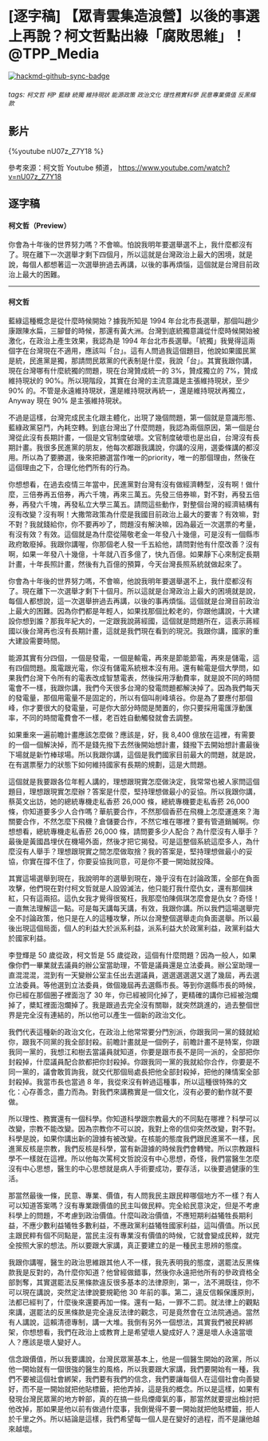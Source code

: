 # [逐字稿] 【眾青雲集造浪營】以後的事選上再說？柯文哲點出綠「腐敗思維」！ @TPP_Media

[![hackmd-github-sync-badge](https://hackmd.io/4sZzpiZbSWyotWoGv25H1w/badge)](https://hackmd.io/4sZzpiZbSWyotWoGv25H1w)


###### tags: `柯文哲` `柯P` `藍綠` `統獨` `維持現狀` `能源政策` `政治文化` `理性務實科學` `民意專業價值` `反黑條款`

## 影片

{%youtube nU07z_Z7Y18 %}

參考來源：柯文哲 Youtube 頻道， https://www.youtube.com/watch?v=nU07z_Z7Y18


## 逐字稿

#### 柯文哲（Preview）

你會為十年後的世界努力嗎？不會嘛。怕說我明年要選舉選不上，我什麼都沒有了。現在離下一次選舉才剩下四個月，所以這就是台灣政治上最大的困境，就是說，每個人都想著這一次選舉拚過去再講，以後的事再煩惱，這個就是台灣目前政治上最大的困難。

---

#### 柯文哲

藍綠這種概念是從什麼時候開始？據我所知是 1994 年台北市長選舉，那個叫趙少康跟陳水扁，三腳督的時候，那還有黃大洲。台灣到底統獨意識從什麼時候開始被激化，在政治上產生效果，我認為是 1994 年台北市長選舉。「統獨」我覺得這兩個字在台灣現在不適用，應該叫「台」。這有人問過我這個題目，他說如果國民黨是統，民進黨是獨，那請問民眾黨的代表制是什麼，我說「台」。其實我跟你講，現在台灣哪有什麼統獨的問題，現在台灣贊成統一的 3%，贊成獨立的 7%，贊成維持現狀的 90%。所以現階段，其實在台灣的主流意識是主張維持現狀，至少 90% 的。不管是永遠維持現狀，還是維持現狀再統一，還是維持現狀再獨立，Anyway 現在 90% 是主張維持現狀。

不過是這樣，台灣完成民主化跟主體化，出現了幾個問題，第一個就是意識形態、藍綠政黨惡鬥，內耗空轉。到底台灣出了什麼問題，我認為兩個原因，第一個是台灣從此沒有長期計畫，一個是文官制度破壞。文官制度破壞也是出自，台灣沒有長期計畫。我很多民進黨的朋友，他每次都跟我講說，你講的沒用，選委條講的都沒用。所以為了要勝選，後來把勝選當作唯一的priority，唯一的那個理由，然後在這個理由之下，合理化他們所有的行為。

你想想看，在過去疫情三年當中，民進黨對台灣有沒有做經濟轉型，沒有啊！做什麼，三倍券再五倍券，再六千塊，再來三萬五。先發三倍券嘛，對不對，再發五倍券，再發六千塊，再發私立大學三萬五。請問這些動作，對整個台灣的經濟結構有沒有改變？沒有啊！大撒幣政策為什麼是我國目前政治上最大的要害？有效嘛，對不對？我就錢給你，你不要再吵了，問題沒有解決嘛，因為最近一次選票的考量，有沒有效？有效。這個就是為什麼從陽敬老金一年發八十幾億，可是沒有一個縣市政府敢廢掉。我跟你講喔，你那個老人發一千五給他，請問對他有什麼改善？沒有啊，如果一年發八十幾億，十年就八百多億了，快九百億。如果靜下心來制定長期計畫，十年長照計畫，然後有九百億的預算，今天台灣長照系統就做起來了。

你會為十年後的世界努力嗎，不會嘛，他說我明年要選舉選不上，我什麼都沒有了。現在離下一次選舉才剩下十個月。所以這就是台灣政治上最大的困境就是說，每個人都想說，這一次選舉拚過去再講，以後的事再煩惱。這個就是台灣目前政治上最大的困難。因為你們都是年輕人，如果找那個比較老的，你跟他講說，十大建設你想到誰？那我年紀大的，一定跟我說蔣經國，這個就是問題所在，這表示蔣經國以後台灣再也沒有長期計畫，這就是我們現在看到的現況。我跟你講，國家的重大建設需要時間。

能源其實有分四個，一個是發電，一個是輸電，再來是節能節電，再來是儲電，這有四個問題。風電跟光電，你沒有儲電系統根本沒有用。還有輸電是個大學問，如果我們台灣下令所有的電表改成智慧電表，然後採用浮動費率，就是說不同的時間電會不一樣，我跟你講，我們今天很多台灣的發電問題都解決掉了。因為我們每天的發電量，那個用電量不是固定的，所以有個叫削峰填谷。你是為了要應付那個峰，你才要很大的發電量，可是你大部分時間是閒置的，你只要採用電匯浮動匯率，不同的時間電費會不一樣，老百姓自動觸發就會去調整。

如果重來一遍前瞻計畫應該怎麼做？應該是，好，我 8,400 億放在這裡，有需要的一個一個解決掉，而不是錢先撥下去然後開始想計畫，錢撥下去開始想計畫最後下場就是新竹棒球場。所以我跟你講，這個是我們國家目前最大的問題，就是說，在有選票壓力的狀態下如何維持國家有長期的規劃，這是大問題。

這個就是我要跟各位年輕人講的，理想跟現實怎麼做決定，我常常也被人家問這個題目，理想跟現實怎麼辦？答案是什麼，堅持理想做最小的妥協。所以我跟你講，蔡英文出訪，她的總統專機走私香菸 26,000 條，總統專機要走私香菸 26,000 條，你知道要多少人合作嗎？華航要合作，不然那個香菸在飛機上怎麼運進來？海關要合作，不然怎麼下飛機？倉儲要合作，不然它堆在哪裡？要有管道銷贓啊。你想想看，總統專機走私香菸 26,000 條，請問要多少人配合？為什麼沒有人舉手？最後是黃國昌埋伏在機場外面，然後才把它揭發。可是這整個系統這麼多人，為什麼沒有人舉手？理想跟現實之間怎麼做取捨？我的答案是，堅持理想做最小的妥協，你實在撐不住了，你要妥協我同意，可是你不要一開始就投降。

其實這場選舉到現在，我說明年的選舉到現在，幾乎沒有在討論政策，全部在負面攻擊，他們現在對付柯文哲就是人設毀滅法，他只能打我什麼仇女，還有那個抹紅，只有這兩招。這仇女我才覺得很冤枉，我那麼怕陳佩琪怎麼會是仇女？奇怪！一直無法理解這一點。可是每天講每天講，有效，我跟你講。所以我們這場選舉完全不討論政策，他只是在人的這種攻擊，所以台灣整個選舉走向負面選舉。所以最後出現這個局面，個人的利益大於派系利益，派系利益大於政黨利益，政黨利益大於國家利益。

李登輝是 50 歲從政，柯文哲是 55 歲從政，這個有什麼問題？因為一般人，如果像你們一畢業就去議員的辦公室當助理，不管是議員還是立法委員。辦公室助理一直混混混，混到有一天變辦公室主任出去選議員，選選選選選又選了幾屆，再去選立法委員。等他選到立法委員，做個幾屆再去選縣市長。等到你選縣市長的時候，你已經在那個圈子裡面泡了 30 年，你已經被同化掉了，更精確的講你已經被泡爛掉了，槳缸裡面泡爛掉了。我是跟過去完全沒有關聯，就突然跳進的，過去整個世界是完全沒有連結的，所以他可以產生一個新的政治文化。

我們代表這種新的政治文化，在政治上他常常要分門別派，你跟我同一黨的錢就給你，跟我不同黨的我全部封殺。前瞻計畫就是一個例子，前瞻計畫不是特案，你跟我同一黨的，我想江和樹去當議員就知道，你要是跟市長不是同一派的，全部把你封殺掉，什麼議員配合款都把你封殺掉。你跟我同一黨的我就給你合作，你要是不同一黨的，議會敢質詢我，就交代那個局處長把他全部封殺掉，把他的陳情案全部封殺掉。我當市長也當過 8 年，我從來沒有幹過這種事，所以這種很特殊的文化：心存善念，盡力而為。對我們來講務實是一個文化，沒有必要的動作就不要做。

所以理性、務實還有一個科學。你知道科學跟宗教最大的不同點在哪裡？科學可以改變，宗教不能改變。因為宗教你不可以說，我對上帝的信仰突然改變，對不對。科學是說，如果你講出新的證據有被改變。在核能的態度我們跟民進黨不一樣，民進黨反核是宗教，我們反核是科學，當有新證據的時候我們會轉彎。所以宗教跟科學不一樣就在這裡。所以他每次罵柯文哲說沒有中心思想，奇怪，我們當醫生怎麼沒有中心思想，醫生的中心思想就是病人手術要成功，要存活，以後要過健康的生活。

那當然最後一條，民意、專業、價值，有人問我民主跟民粹哪個地方不一樣？有人可以知道答案嗎？沒有專業跟價值的民主叫做民粹。完全給民意決定，但是不考慮科學上的問題，不考慮到政治價值。什麼叫政治價值，不應短期利益犧牲長期利益，不應少數利益犧牲多數利益，不應政黨利益犧牲國家利益，這叫價值。所以民主跟民粹有個不同點是，當民主沒有專業沒有價值的時候，它就會變成民粹，就完全按照大家的想法。所以要跟大家講，真正要建立的是一種民主思辨的態度。

我跟你講喔，醫生的政治思維跟其他人不一樣，我先表明我的態度，選罷法反黑條款我是反對的，為什麼你知道？他曾經做錯事，然後你永遠把他所有的參政資格全部剝奪，其實選罷法反黑條款違反很多基本的法律原則，第一，法不溯既往，你不可以現在講說，突然定法律說要規範他 30 年前的事。第二，違反信賴保護原則，法都已經判了，什麼後來還要再加一條。還有一點，一罪不二罰。就法律上的觀點來講，選罷法的反黑條款是完全違反法律的觀念，可是竟然會在立法院通過。當然有人講說，這賴清德專制，講一大堆。我倒有另外一個想法，其實我們被民粹綁架，你想想看，我們在政治上或教育上是希望壞人變成好人？還是壞人永遠當壞人？應該是壞人變好人。

信念跟價值，所以我要講說，台灣民眾黨基本上，他是一個醫生開始的政黨，所以他一開始就有一個很強的醫生的風格，所以我要跟大家講，我們要開始有一種，我們不要被這個社會綁架，我們要有我們的信念，我們要讓每個人在這個社會向善變好，而不是一開始就把他貼標籤，把他弄掉，這是我的概念。所以是這樣，如果有發現台灣民眾黨的地方幹部，真的在搞一些烏煙瘴氣的事，那當然就要提出檢討把他改掉，那如果是他以前有做過什麼事，我倒覺得不要一開始就把他貼標籤，拒人於千里之外。所以結論是這樣，我們希望每一個人是在變好的過程，而不是讓他越來越壞。

